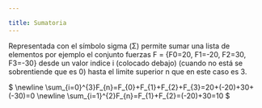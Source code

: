 ```yaml
---

title: Sumatoria
---
```


Representada con el símbolo sigma (Σ) permite sumar una lista de elementos por ejemplo el conjunto fuerzas F = {F0=20, F1=-20, F2=30, F3=-30} desde un valor indice i (colocado debajo) (cuando no está se sobrentiende que es 0) hasta el limite superior n que en este caso es 3.

$ \newline \sum_{i=0}^{3}F_{n}=F_{0}+F_{1}+F_{2}+F_{3}=20+(-20)+30+(-30)=0 
\newline \sum_{i=1}^{2}F_{n}=F_{1}+F_{2}=(-20)+30=10 
$
